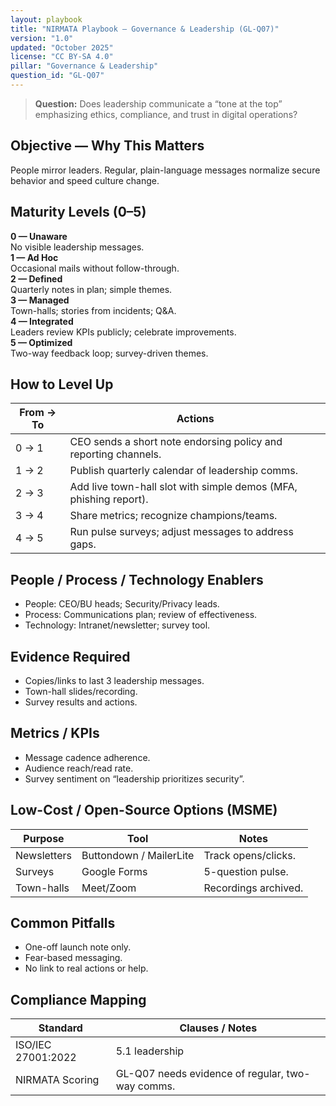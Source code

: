 ```yaml
---
layout: playbook
title: "NIRMATA Playbook — Governance & Leadership (GL-Q07)"
version: "1.0"
updated: "October 2025"
license: "CC BY-SA 4.0"
pillar: "Governance & Leadership"
question_id: "GL-Q07"
---
```


> **Question:** Does leadership communicate a “tone at the top” emphasizing ethics, compliance, and trust in digital operations?

## Objective — Why This Matters
People mirror leaders. Regular, plain-language messages normalize secure behavior and speed culture change.

## Maturity Levels (0–5)
<div class="levels-grid">
  <div class="level level-0"><strong>0 — Unaware</strong><br>No visible leadership messages.</div>
  <div class="level level-1"><strong>1 — Ad Hoc</strong><br>Occasional mails without follow-through.</div>
  <div class="level level-2"><strong>2 — Defined</strong><br>Quarterly notes in plan; simple themes.</div>
  <div class="level level-3"><strong>3 — Managed</strong><br>Town-halls; stories from incidents; Q&A.</div>
  <div class="level level-4"><strong>4 — Integrated</strong><br>Leaders review KPIs publicly; celebrate improvements.</div>
  <div class="level level-5"><strong>5 — Optimized</strong><br>Two-way feedback loop; survey-driven themes.</div>
</div>

## How to Level Up

| From → To | Actions |
|---|---|
|0 → 1 | CEO sends a short note endorsing policy and reporting channels. |
|1 → 2 | Publish quarterly calendar of leadership comms. |
|2 → 3 | Add live town-hall slot with simple demos (MFA, phishing report). |
|3 → 4 | Share metrics; recognize champions/teams. |
|4 → 5 | Run pulse surveys; adjust messages to address gaps. |

## People / Process / Technology Enablers
- People: CEO/BU heads; Security/Privacy leads.
- Process: Communications plan; review of effectiveness.
- Technology: Intranet/newsletter; survey tool.

## Evidence Required
- Copies/links to last 3 leadership messages.
- Town-hall slides/recording.
- Survey results and actions.

## Metrics / KPIs
- Message cadence adherence.
- Audience reach/read rate.
- Survey sentiment on “leadership prioritizes security”.

## Low-Cost / Open-Source Options (MSME)

| Purpose | Tool | Notes |
|---|---|---|
|Newsletters | Buttondown / MailerLite | Track opens/clicks. |
|Surveys | Google Forms | 5-question pulse. |
|Town-halls | Meet/Zoom | Recordings archived. |

## Common Pitfalls
- One-off launch note only.
- Fear-based messaging.
- No link to real actions or help.

## Compliance Mapping

| Standard | Clauses / Notes |
|---|---|
|ISO/IEC 27001:2022 | 5.1 leadership |
|NIRMATA Scoring | GL-Q07 needs evidence of regular, two-way comms.
